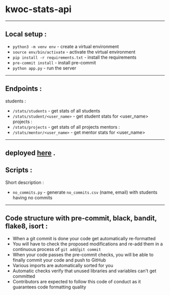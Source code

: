 # kwoc-stats-api
---
## Local setup :
 - `python3 -m venv env` - create a virtual environment
 - `source env/bin/activate` - activate the virtual environment
 - `pip install -r requirements.txt` - install the requirements
 - `pre-commit install` - install pre-commit
 - `python app.py` - run the server
---
## Endpoints :
students :
 - `/stats/students` - get stats of all students
 - `/stats/student/<user_name>` - get student stats for <user_name>
 projects :
 - `/stats/projects` - get stats of all projects
 mentors :
 - `/stats/mentor/<user_name>` - get mentor stats for <user_name>
 ---
 deployed [here](https://kwoc-stats-test-api.herokuapp.com/) .
 ---
## Scripts :
Short description :
 - `no_commits.py` - generate `no_commits.csv` (name, email) with students having no commits
 ---
## Code structure with pre-commit, black, bandit, flake8, isort :
 - When a git commit is done your code get automatically re-formatted
 - You will have to check the proposed modifications and re-add them in a continuous process of `git add`/`git commit`
 - When your code passes the pre-commit checks, you will be able to finally commit your code and push to GitHub
 - Various imports are automatically sorted for you
 - Automatic checks verify that unused libraries and variables can't get committed
 - Contributors are expected to follow this code of conduct as it guarantees code formatting quality
